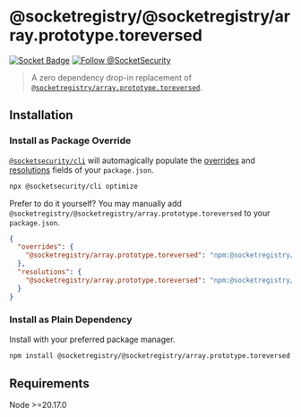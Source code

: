 # @socketregistry/@socketregistry/array.prototype.toreversed

[![Socket Badge](https://socket.dev/api/badge/npm/package/@socketregistry/@socketregistry/array.prototype.toreversed)](https://socket.dev/npm/package/@socketregistry/@socketregistry/array.prototype.toreversed)
[![Follow @SocketSecurity](https://img.shields.io/twitter/follow/SocketSecurity?style=social)](https://twitter.com/SocketSecurity)

> A zero dependency drop-in replacement of
> [`@socketregistry/array.prototype.toreversed`](https://www.npmjs.com/package/@socketregistry/array.prototype.toreversed).

## Installation

### Install as Package Override

[`@socketsecurity/cli`](https://www.npmjs.com/package/@socketsecurity/cli) will
automagically populate the
[overrides](https://docs.npmjs.com/cli/v9/configuring-npm/package-json#overrides)
and [resolutions](https://yarnpkg.com/configuration/manifest#resolutions) fields
of your `package.json`.

```sh
npx @socketsecurity/cli optimize
```

Prefer to do it yourself? You may manually add
`@socketregistry/@socketregistry/array.prototype.toreversed` to your
`package.json`.

```json
{
  "overrides": {
    "@socketregistry/array.prototype.toreversed": "npm:@socketregistry/@socketregistry/array.prototype.toreversed@^1"
  },
  "resolutions": {
    "@socketregistry/array.prototype.toreversed": "npm:@socketregistry/@socketregistry/array.prototype.toreversed@^1"
  }
}
```

### Install as Plain Dependency

Install with your preferred package manager.

```sh
npm install @socketregistry/@socketregistry/array.prototype.toreversed
```

## Requirements

Node &gt;=20.17.0

